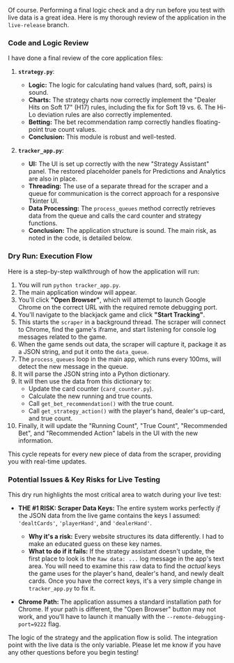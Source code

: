 Of course. Performing a final logic check and a dry run before you test with live data is a great idea. Here is my thorough review of the application in the `live-release` branch.

### Code and Logic Review

I have done a final review of the core application files:

1.  **`strategy.py`**:
    *   **Logic:** The logic for calculating hand values (hard, soft, pairs) is sound.
    *   **Charts:** The strategy charts now correctly implement the "Dealer Hits on Soft 17" (H17) rules, including the fix for Soft 19 vs. 6. The Hi-Lo deviation rules are also correctly implemented.
    *   **Betting:** The bet recommendation ramp correctly handles floating-point true count values.
    *   **Conclusion:** This module is robust and well-tested.

2.  **`tracker_app.py`**:
    *   **UI:** The UI is set up correctly with the new "Strategy Assistant" panel. The restored placeholder panels for Predictions and Analytics are also in place.
    *   **Threading:** The use of a separate thread for the scraper and a queue for communication is the correct approach for a responsive Tkinter UI.
    *   **Data Processing:** The `process_queues` method correctly retrieves data from the queue and calls the card counter and strategy functions.
    *   **Conclusion:** The application structure is sound. The main risk, as noted in the code, is detailed below.

### Dry Run: Execution Flow

Here is a step-by-step walkthrough of how the application will run:

1.  You will run `python tracker_app.py`.
2.  The main application window will appear.
3.  You'll click **"Open Browser"**, which will attempt to launch Google Chrome on the correct URL with the required remote debugging port.
4.  You'll navigate to the blackjack game and click **"Start Tracking"**.
5.  This starts the `scraper` in a background thread. The scraper will connect to Chrome, find the game's iframe, and start listening for console log messages related to the game.
6.  When the game sends out data, the scraper will capture it, package it as a JSON string, and put it onto the `data_queue`.
7.  The `process_queues` loop in the main app, which runs every 100ms, will detect the new message in the queue.
8.  It will parse the JSON string into a Python dictionary.
9.  It will then use the data from this dictionary to:
    *   Update the card counter (`card_counter.py`).
    *   Calculate the new running and true counts.
    *   Call `get_bet_recommendation()` with the true count.
    *   Call `get_strategy_action()` with the player's hand, dealer's up-card, and true count.
10. Finally, it will update the "Running Count", "True Count", "Recommended Bet", and "Recommended Action" labels in the UI with the new information.

This cycle repeats for every new piece of data from the scraper, providing you with real-time updates.

### **Potential Issues & Key Risks for Live Testing**

This dry run highlights the most critical area to watch during your live test:

*   **THE #1 RISK: Scraper Data Keys:** The entire system works perfectly *if* the JSON data from the live game contains the keys I assumed: `'dealtCards'`, `'playerHand'`, and `'dealerHand'`.
    *   **Why it's a risk:** Every website structures its data differently. I had to make an educated guess on these key names.
    *   **What to do if it fails:** If the strategy assistant doesn't update, the first place to look is the `Raw data: ...` log message in the app's text area. You will need to examine this raw data to find the *actual* keys the game uses for the player's hand, dealer's hand, and newly dealt cards. Once you have the correct keys, it's a very simple change in `tracker_app.py` to fix it.

*   **Chrome Path:** The application assumes a standard installation path for Chrome. If your path is different, the "Open Browser" button may not work, and you'll have to launch it manually with the `--remote-debugging-port=9222` flag.

The logic of the strategy and the application flow is solid. The integration point with the live data is the only variable. Please let me know if you have any other questions before you begin testing!
